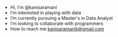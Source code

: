 - Hi, I’m @kanisaramani
- I’m interested in playing with data
- I’m currently pursuing a Master's in Data Analyst 
- I’m looking to collaborate with programmers
- How to reach me kanisaramanik@gmail.com


<!---
kanisaramani/kanisaramani is a ✨ special ✨ repository because its `README.md` (this file) appears on your GitHub profile.
You can click the Preview link to take a look at your changes.
--->
